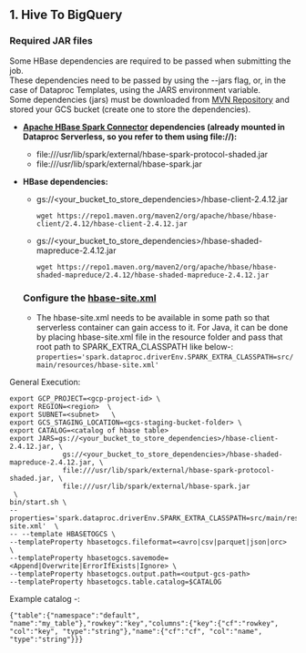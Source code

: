 ## 1. Hive To BigQuery
### Required JAR files

Some HBase dependencies are required to be passed when submitting the job.  
These dependencies need to be passed by using the --jars flag, or, in the case of Dataproc Templates, using the JARS environment variable.  
Some dependencies (jars) must be downloaded from [MVN Repository](https://mvnrepository.com/) and stored your GCS bucket (create one to store the dependencies).

- **[Apache HBase Spark Connector](https://mvnrepository.com/artifact/org.apache.hbase.connectors.spark/hbase-spark) dependencies (already mounted in Dataproc Serverless, so you refer to them using file://):**
    - file:///usr/lib/spark/external/hbase-spark-protocol-shaded.jar
    - file:///usr/lib/spark/external/hbase-spark.jar

- **HBase dependencies:**
    - gs://<your_bucket_to_store_dependencies>/hbase-client-2.4.12.jar
      ```
      wget https://repo1.maven.org/maven2/org/apache/hbase/hbase-client/2.4.12/hbase-client-2.4.12.jar
      ```
    - gs://<your_bucket_to_store_dependencies>/hbase-shaded-mapreduce-2.4.12.jar
      ```
      wget https://repo1.maven.org/maven2/org/apache/hbase/hbase-shaded-mapreduce/2.4.12/hbase-shaded-mapreduce-2.4.12.jar
      ```
    
  ### Configure the [hbase-site.xml](./hbase-site.xml)
    - The hbase-site.xml needs to be available in some path so that serverless container can gain access to it. For Java, it can be done by placing hbase-site.xml file in the resource folder and pass that root path to SPARK_EXTRA_CLASSPATH like below-:
    ```properties='spark.dataproc.driverEnv.SPARK_EXTRA_CLASSPATH=src/main/resources/hbase-site.xml'```

General Execution:

```
export GCP_PROJECT=<gcp-project-id> \
export REGION=<region>  \
export SUBNET=<subnet>   \
export GCS_STAGING_LOCATION=<gcs-staging-bucket-folder> \
export CATALOG=<catalog of hbase table>
export JARS=gs://<your_bucket_to_store_dependencies>/hbase-client-2.4.12.jar, \
             gs://<your_bucket_to_store_dependencies>/hbase-shaded-mapreduce-2.4.12.jar, \
             file:///usr/lib/spark/external/hbase-spark-protocol-shaded.jar, \
             file:///usr/lib/spark/external/hbase-spark.jar
 \
bin/start.sh \
--properties='spark.dataproc.driverEnv.SPARK_EXTRA_CLASSPATH=src/main/resources/hbase-site.xml'  \
-- --template HBASETOGCS \
--templateProperty hbasetogcs.fileformat=<avro|csv|parquet|json|orc>  \
--templateProperty hbasetogcs.savemode=<Append|Overwrite|ErrorIfExists|Ignore> \
--templateProperty hbasetogcs.output.path=<output-gcs-path>
--templateProperty hbasetogcs.table.catalog=$CATALOG
```
Example catalog -:

```{"table":{"namespace":"default", "name":"my_table"},"rowkey":"key","columns":{"key":{"cf":"rowkey", "col":"key", "type":"string"},"name":{"cf":"cf", "col":"name", "type":"string"}}}```